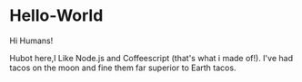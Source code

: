 # Hello-World

Hi Humans!

Hubot here,I Like Node.js and Coffeescript (that's what i made of!).
I've had tacos on the moon and fine them far superior to Earth tacos.
